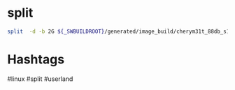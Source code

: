 # split

```bash
split  -d -b 2G ${_SWBUILDROOT}/generated/image_build/cherym31t_88db_s16a/emmc_88DB.dataio ${PRODUCTION_STICK}/emmc_88DB.part.
```

# Hashtags

#linux #split #userland